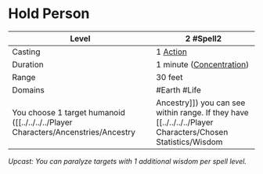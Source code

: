 # Hold Person

| Level    | 2 #Spell2                                            |
| -------- | ---------------------------------------------------- |
| Casting  | 1 [Action](../../../../Game%20Procedures/Action.md)     |
| Duration | 1 minute ([Concentration](../../../Concentration.md)) |
| Range    | 30 feet                                              |
| Domains  | #Earth #Life                                         |
You choose 1 target humanoid ([[../../../../Player Characters/Ancenstries/Ancestry|Ancestry]]) you can see within range. If they have [[../../../../Player Characters/Chosen Statistics/Wisdom|Wisdom]] 4 or less, they are [[../../../../Conditions/Paralyzed|Paralyzed]]. They make a [[../../../../Player Characters/Chosen Statistics/Wisdom|Wisdom]] [[../../../../Game Procedures/Check|Check]] with a [[../../../../Game Procedures/DC|DC]] equal to your [[../../../Spellcasting|Spellcasting]] [[../../../../Game Procedures/Check|Check]] at the *end* of their [[../../../../Game Procedures/Turn|Turn]] and on a success they cease being [[../../../../Conditions/Paralyzed|Paralyzed]].

*Upcast: You can paralyze targets with 1 additional wisdom per spell level.*
